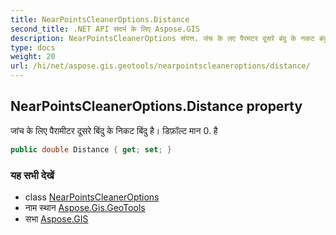 ```yaml
---
title: NearPointsCleanerOptions.Distance
second_title: .NET API संदर्भ के लिए Aspose.GIS
description: NearPointsCleanerOptions संपत्त. जंच के लए पैरमटर दूसरे बंदु के नकट बंदु है डफ़ल्ट मन 0. है
type: docs
weight: 20
url: /hi/net/aspose.gis.geotools/nearpointscleaneroptions/distance/
---
```

## NearPointsCleanerOptions.Distance property

जांच के लिए पैरामीटर दूसरे बिंदु के निकट बिंदु है। डिफ़ॉल्ट मान 0. है

```csharp
public double Distance { get; set; }
```

### यह सभी देखें

* class [NearPointsCleanerOptions](../)
* नाम स्थान [Aspose.Gis.GeoTools](../../nearpointscleaneroptions/)
* सभा [Aspose.GIS](../../../)


